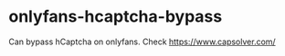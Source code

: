 # onlyfans-hcaptcha-bypass
Can bypass hCaptcha on onlyfans. Check https://www.capsolver.com/ 









































